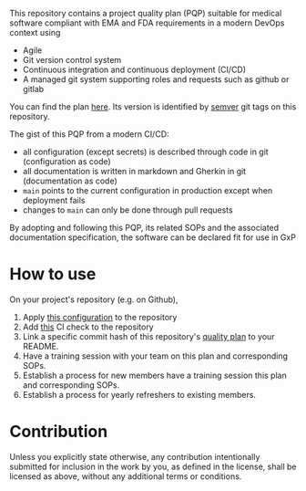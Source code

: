 This repository contains a project quality plan (PQP) suitable for medical software compliant with
EMA and FDA requirements in a modern DevOps context using
* Agile
* Git version control system
* Continuous integration and continuous deployment (CI/CD)
* A managed git system supporting roles and requests such as github or gitlab

You can find the plan [here](./quality_plan.md). Its version is identified by [semver](https://semver.org/)
git tags on this repository.

The gist of this PQP from a modern CI/CD:
* all configuration (except secrets) is described through code in git (configuration as code)
* all documentation is written in markdown and Gherkin in git (documentation as code)
* `main` points to the current configuration in production except when deployment fails
* changes to `main` can only be done through pull requests

By adopting and following this PQP, its related SOPs and the associated documentation specification,
the software can be declared fit for use in GxP

# How to use

On your project's repository (e.g. on Github),

1. Apply [this configuration](./configuration.md) to the repository
2. Add [this](https://github.com/jorgecarleitao/quality) CI check to the repository
3. Link a specific commit hash of this repository's [quality plan](./quality_plan.md) to your README.
4. Have a training session with your team on this plan and corresponding SOPs.
5. Establish a process for new members have a training session this plan and corresponding SOPs.
6. Establish a process for yearly refreshers to existing members.

# Contribution

Unless you explicitly state otherwise, any contribution intentionally submitted for inclusion in the work by you, as defined in the license, shall be licensed as above, without any additional terms or conditions.
